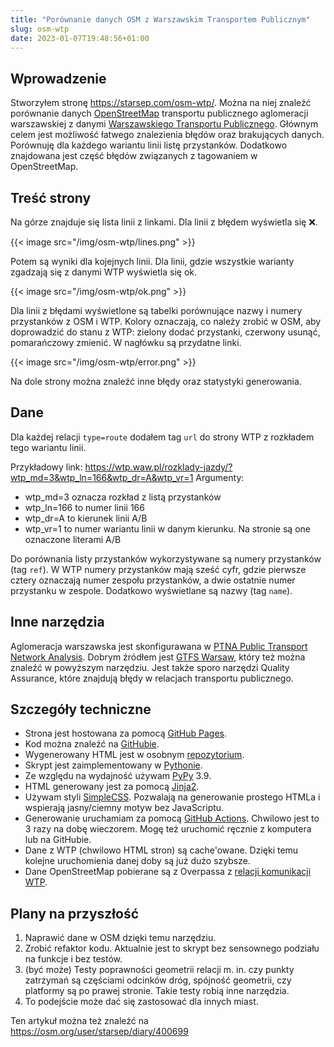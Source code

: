 ```yaml
---
title: "Porównanie danych OSM z Warszawskim Transportem Publicznym"
slug: osm-wtp
date: 2023-01-07T19:48:56+01:00
---
```


## Wprowadzenie 
Stworzyłem stronę https://starsep.com/osm-wtp/. Można na niej znaleźć porównanie danych [OpenStreetMap](https://openstreetmap.org)
transportu publicznego aglomeracji warszawskiej z danymi [Warszawskiego Transportu Publicznego](https://wtp.waw.pl).
Głównym celem jest możliwość łatwego znalezienia błędów oraz brakujących danych.
Porównuję dla każdego wariantu linii listę przystanków.
Dodatkowo znajdowana jest część błędów związanych z tagowaniem w OpenStreetMap.

## Treść strony
Na górze znajduje się lista linii z linkami. Dla linii z błędem wyświetla się &#10060;.

{{< image src="/img/osm-wtp/lines.png" >}}

Potem są wyniki dla kojejnych linii.
Dla linii, gdzie wszystkie warianty zgadzają się z danymi WTP wyświetla się ok.

{{< image src="/img/osm-wtp/ok.png" >}}

Dla linii z błędami wyświetlone są tabelki porównujące nazwy i numery przystanków z OSM i WTP.
Kolory oznaczają, co należy zrobić w OSM, aby doprowadzić do stanu z WTP: zielony dodać przystanki,
czerwony usunąć, pomarańczowy zmienić. W nagłówku są przydatne linki.

{{< image src="/img/osm-wtp/error.png" >}}

Na dole strony można znaleźć inne błędy oraz statystyki generowania.

## Dane
Dla każdej relacji `type=route` dodałem tag `url` do strony WTP z rozkładem tego wariantu linii.

Przykładowy link: https://wtp.waw.pl/rozklady-jazdy/?wtp_md=3&wtp_ln=166&wtp_dr=A&wtp_vr=1
Argumenty:
- wtp_md=3 oznacza rozkład z listą przystanków
- wtp_ln=166 to numer linii 166
- wtp_dr=A to kierunek linii A/B
- wtp_vr=1 to numer wariantu linii w danym kierunku. Na stronie są one oznaczone literami A/B

Do porównania listy przystanków wykorzystywane są numery przystanków (tag `ref`).
W WTP numery przystanków mają sześć cyfr, gdzie pierwsze cztery oznaczają numer zespołu przystanków,
a dwie ostatnie numer przystanku w zespole.
Dodatkowo wyświetlane są nazwy (tag `name`).

## Inne narzędzia
Aglomeracja warszawska jest skonfigurawana w [PTNA Public Transport Network Analysis](https://ptna.openstreetmap.de/).
Dobrym źródłem jest [GTFS Warsaw](https://mkuran.pl/gtfs/warsaw.zip), który też można znaleźć w powyższym narzędziu.
Jest także sporo narzędzi Quality Assurance, które znajdują błędy w relacjach transportu publicznego.

## Szczegóły techniczne
- Strona jest hostowana za pomocą [GitHub Pages](https://pages.github.com/).
- Kod można znaleźć na [GitHubie](https://github.com/starsep/osm-wtp-compare).
- Wygenerowany HTML jest w osobnym [repozytorium](https://github.com/starsep/osm-wtp).
- Skrypt jest zaimplementowany w [Pythonie](https://python.org).
- Ze względu na wydajność używam [PyPy](https://pypy.org) 3.9.
- HTML generowany jest za pomocą [Jinja2](https://jinja.palletsprojects.com).
- Używam styli [SimpleCSS](https://simplecss.org/).
Pozwalają na generowanie prostego HTMLa i wspierają jasny/ciemny motyw bez JavaScriptu.
- Generowanie uruchamiam za pomocą [GitHub Actions](https://github.com/features/actions).
Chwilowo jest to 3 razy na dobę wieczorem. Mogę też uruchomić ręcznie z komputera lub na GitHubie. 
- Dane z WTP (chwilowo HTML stron) są cache'owane.
Dzięki temu kolejne uruchomienia danej doby są już dużo szybsze.
- Dane OpenStreetMap pobierane są z Overpassa z [relacji komunikacji WTP](https://osm.org/relation/3652280).

## Plany na przyszłość
1. Naprawić dane w OSM dzięki temu narzędziu.
2. Zrobić refaktor kodu. Aktualnie jest to skrypt bez sensownego podziału na funkcje i bez testów.
3. (być może) Testy poprawności geometrii relacji 
m. in. czy punkty zatrzymań są częściami odcinków dróg, spójność geometrii, 
czy platformy są po prawej stronie. Takie testy robią inne narzędzia.
4. To podejście może dać się zastosować dla innych miast.

Ten artykuł można też znaleźć na https://osm.org/user/starsep/diary/400699




